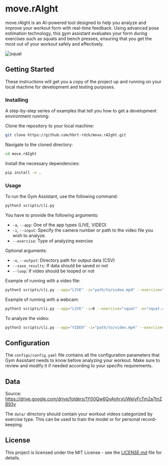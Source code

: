 # move.rAIght

move.rAIght is an AI-powered tool designed to help you analyze and improve your workout form with real-time feedback. Using advanced pose estimation technology, this gym assistant evaluates your form during exercises such as squats and bench presses, ensuring that you get the most out of your workout safely and effectively.

![squat](https://github.com/hbrt-rdzk/move.rAIght/assets/123837698/b30321df-d357-424a-9f5f-6343b4a85e0e)

## Getting Started

These instructions will get you a copy of the project up and running on your local machine for development and testing purposes.

### Installing

A step-by-step series of examples that tell you how to get a development environment running:

Clone the repository to your local machine:

```bash
git clone https://github.com/hbrt-rdzk/move.rAIght.git
```

Navigate to the cloned directory:

```bash
cd move.rAIght
```

Install the necessary dependencies:

```bash
pip install -e .
```

### Usage

To run the Gym Assistant, use the following command:

```bash
python3 scripts/cli.py
```

You have to provide the following arguments:

- `-a`, `--app`: One of the app types (LIVE, VIDEO)
- `-i`, `--input`: Specify the camera number or path to the video file you wish to analyze.
- `--exercise`: Type of analyzing exercise

Optional arguments:
- `-o`, `--output`: Directory path for output data (CSV)
- `--save_results`: If data should be saved or not
- `--loop`: If video should be looped or not


Example of running with a video file:

```bash
python3 scripts/cli.py --app="LIVE" -i="path/to/video.mp4" --exercise="squat" --save_results
```

Example of running with a webcam:

```bash
python3 scripts/cli.py --app="LIVE" -i=0 --exercise="squat" -o="squat.csv" --save_results
```

To analyze the video:
```bash
python3 scripts/cli.py --app="VIDEO" -i="path/to/video.mp4" --exercise="squat" --save_results
```

## Configuration

The `configs/config.yaml` file contains all the configuration parameters that Gym Assistant needs to know before analyzing your workout. Make sure to review and modify it if needed according to your specific requirements.

## Data

Source: https://drive.google.com/drive/folders/1Y00Qw6QyAnhrxUWelyFcTm2a7tnZB93y

The `data/` directory should contain your workout videos categorized by exercise type. This can be used to train the model or for personal record-keeping.

## License

This project is licensed under the MIT License - see the [LICENSE.md](LICENSE.md) file for details.
